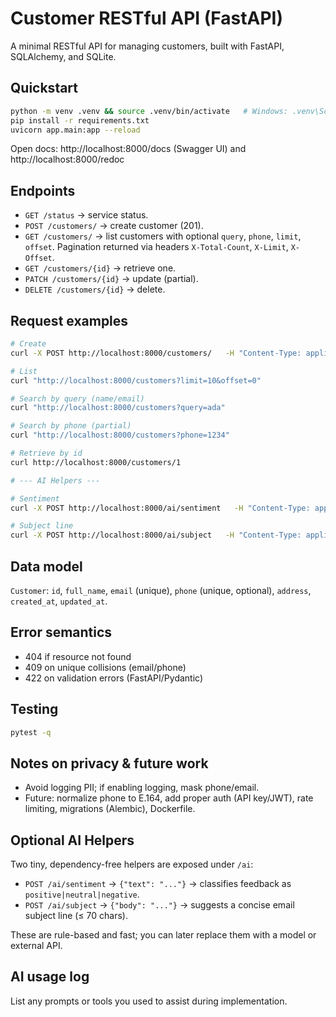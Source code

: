 # Customer RESTful API (FastAPI)

A minimal RESTful API for managing customers, built with FastAPI, SQLAlchemy, and SQLite.

## Quickstart
```bash
python -m venv .venv && source .venv/bin/activate   # Windows: .venv\Scripts\activate
pip install -r requirements.txt
uvicorn app.main:app --reload
```

Open docs: http://localhost:8000/docs (Swagger UI) and http://localhost:8000/redoc

## Endpoints
- `GET /status` → service status.
- `POST /customers/` → create customer (201).
- `GET /customers/` → list customers with optional `query`, `phone`, `limit`, `offset`. Pagination returned via headers `X-Total-Count`, `X-Limit`, `X-Offset`.
- `GET /customers/{id}` → retrieve one.
- `PATCH /customers/{id}` → update (partial).
- `DELETE /customers/{id}` → delete.

## Request examples
```bash
# Create
curl -X POST http://localhost:8000/customers/   -H "Content-Type: application/json"   -d '{"full_name":"Ada Lovelace","email":"ada@example.com","phone":"+31201234567","address":"Koningslaan 1, Amsterdam"}'

# List
curl "http://localhost:8000/customers?limit=10&offset=0"

# Search by query (name/email)
curl "http://localhost:8000/customers?query=ada"

# Search by phone (partial)
curl "http://localhost:8000/customers?phone=1234"

# Retrieve by id
curl http://localhost:8000/customers/1

# --- AI Helpers ---

# Sentiment
curl -X POST http://localhost:8000/ai/sentiment   -H "Content-Type: application/json"   -d '{"text":"Great service, thank you!"}'

# Subject line
curl -X POST http://localhost:8000/ai/subject   -H "Content-Type: application/json"   -d '{"body":"Customer is interested in premium plan; follow up next Tuesday."}'
```

## Data model
`Customer`: `id`, `full_name`, `email` (unique), `phone` (unique, optional), `address`, `created_at`, `updated_at`.

## Error semantics
- 404 if resource not found
- 409 on unique collisions (email/phone)
- 422 on validation errors (FastAPI/Pydantic)

## Testing
```bash
pytest -q
```

## Notes on privacy & future work
- Avoid logging PII; if enabling logging, mask phone/email.
- Future: normalize phone to E.164, add proper auth (API key/JWT), rate limiting, migrations (Alembic), Dockerfile.

## Optional AI Helpers
Two tiny, dependency-free helpers are exposed under `/ai`:
- `POST /ai/sentiment` → `{"text": "..."}` → classifies feedback as `positive|neutral|negative`.
- `POST /ai/subject` → `{"body": "..."}` → suggests a concise email subject line (≤ 70 chars).

These are rule-based and fast; you can later replace them with a model or external API.

## AI usage log
List any prompts or tools you used to assist during implementation.
